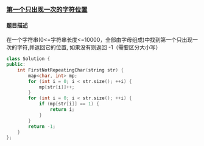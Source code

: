 ### [第一个只出现一次的字符位置](https://www.nowcoder.com/practice/1c82e8cf713b4bbeb2a5b31cf5b0417c?tpId=13&tqId=11187&tPage=2&rp=2&ru=%2Fta%2Fcoding-interviews&qru=%2Fta%2Fcoding-interviews%2Fquestion-ranking)
#### 题目描述
在一个字符串(0<=字符串长度<=10000，全部由字母组成)中找到第一个只出现一次的字符,并返回它的位置, 如果没有则返回 -1（需要区分大小写）
```c++
class Solution {
public:
    int FirstNotRepeatingChar(string str) {
        map<char, int> mp;
        for (int i = 0; i < str.size(); ++i) {
            mp[str[i]]++;
        }
        for (int i = 0; i < str.size(); ++i) {
            if (mp[str[i]] == 1) {
                return i;
            }
        }
        return -1;
    }
};
```